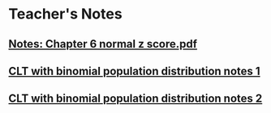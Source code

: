 # **Teacher's Notes**

## [Notes: Chapter 6 normal z score.pdf](MATH18\CH3\CH3notes\teacher\Chapter6NormalZscore.pdf)
## [CLT with binomial population distribution notes 1](/notes/MATH18/CH3/CH3notes/teacher/CH7CLT1.pdf)
## [CLT with binomial population distribution notes 2](/notes/MATH18/CH3/CH3notes/teacher/CH7CLT2.md)
